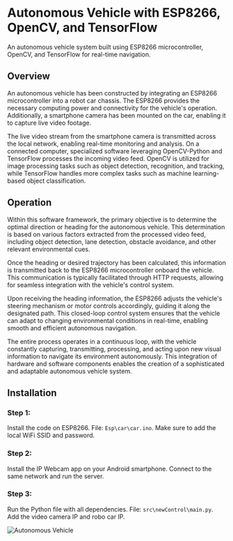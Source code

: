 # Autonomous Vehicle with ESP8266, OpenCV, and TensorFlow

An autonomous vehicle system built using ESP8266 microcontroller, OpenCV, and TensorFlow for real-time navigation.

## Overview

An autonomous vehicle has been constructed by integrating an ESP8266 microcontroller into a robot car chassis. The ESP8266 provides the necessary computing power and connectivity for the vehicle's operation. Additionally, a smartphone camera has been mounted on the car, enabling it to capture live video footage.

The live video stream from the smartphone camera is transmitted across the local network, enabling real-time monitoring and analysis. On a connected computer, specialized software leveraging OpenCV-Python and TensorFlow processes the incoming video feed. OpenCV is utilized for image processing tasks such as object detection, recognition, and tracking, while TensorFlow handles more complex tasks such as machine learning-based object classification.

## Operation

Within this software framework, the primary objective is to determine the optimal direction or heading for the autonomous vehicle. This determination is based on various factors extracted from the processed video feed, including object detection, lane detection, obstacle avoidance, and other relevant environmental cues.

Once the heading or desired trajectory has been calculated, this information is transmitted back to the ESP8266 microcontroller onboard the vehicle. This communication is typically facilitated through HTTP requests, allowing for seamless integration with the vehicle's control system.

Upon receiving the heading information, the ESP8266 adjusts the vehicle's steering mechanism or motor controls accordingly, guiding it along the designated path. This closed-loop control system ensures that the vehicle can adapt to changing environmental conditions in real-time, enabling smooth and efficient autonomous navigation.

The entire process operates in a continuous loop, with the vehicle constantly capturing, transmitting, processing, and acting upon new visual information to navigate its environment autonomously. This integration of hardware and software components enables the creation of a sophisticated and adaptable autonomous vehicle system.

## Installation

### Step 1:

Install the code on ESP8266. File: `Esp\car\car.ino`. Make sure to add the local WiFi SSID and password.

### Step 2:

Install the IP Webcam app on your Android smartphone. Connect to the same network and run the server.

### Step 3:

Run the Python file with all dependencies. File: `src\newControl\main.py`. Add the video camera IP and robo car IP.

![Autonomous Vehicle](https://github.com/pavanb0/AnnCar/assets/96296445/3368ead0-8c6c-42ea-88ee-a8d9380ee403)
